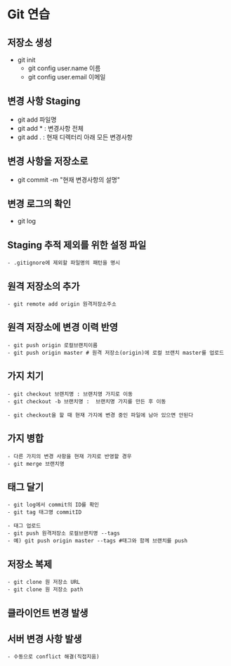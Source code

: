 # Git 연습

## 저장소 생성

- git init
    - git config 
        user.name  이름
    - git config
        user.email 이메일

## 변경 사항 Staging

- git add 파일명
- git add * : 변경사항 전체
- git add . : 현재 디렉터리 아래 모든 변경사항 

## 변경 사항을 저장소로

- git commit -m "현재 변경사항의 설명"

## 변경 로그의 확인

- git log

## Staging 추적 제외를 위한 설정 파일
    - .gitignore에 제외할 파일명의 패턴을 명시

## 원격 저장소의 추가
    - git remote add origin 원격저장소주소

## 원격 저장소에 변경 이력 반영

    - git push origin 로컬브랜치이름
    - git push origin master # 원격 저장소(origin)에 로컬 브랜치 master를 업로드


## 가지 치기

    - git checkout 브랜치명 : 브랜치명 가지로 이동
    - git checkout -b 브랜치명 :  브랜치명 가지를 만든 후 이동

    - git checkout을 할 때 현재 가지에 변경 중인 파일에 남아 있으면 안된다

## 가지 병합
    - 다른 가지의 변경 사항을 현재 가지로 반영할 경우 
    - git merge 브랜치명
    
## 태그 달기
    - git log에서 commit의 ID를 확인
    - git tag 태그명 commitID

    - 태그 업로드
    - git push 원격저장소 로컬브랜치명 --tags
    - 예) git push origin master --tags #태그와 함께 브랜치를 push
    
## 저장소 복제
    - git clone 원 저장소 URL 
    - git clone 원 저장소 path
 
## 클라이언트 변경 발생

## 서버 변경 사항 발생

    - 수동으로 conflict 해결(직접지움)

